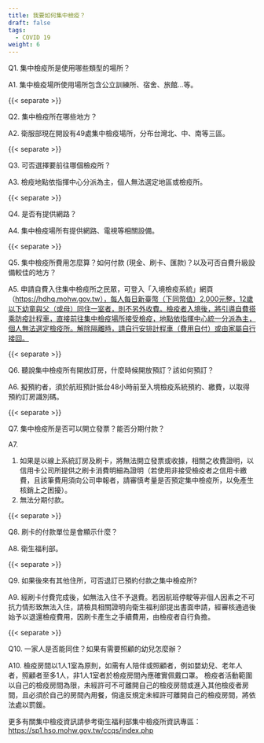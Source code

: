 ```yaml
---
title: 我要如何集中檢疫？
draft: false
tags:
  - COVID 19
weight: 6
---
```

Q1. 集中檢疫所是使用哪些類型的場所？

A1. 集中檢疫場所使用場所包含公立訓練所、宿舍、旅館…等。

{{< separate >}}

Q2. 集中檢疫所在哪些地方？

A2. 衛服部現在開設有49處集中檢疫場所，分布台灣北、中、南等三區。

{{< separate >}}

Q3. 可否選擇要前往哪個檢疫所？

A3. 檢疫地點依指揮中心分派為主，個人無法選定地區或檢疫所。

{{< separate >}}

Q4. 是否有提供網路？

A4. 集中檢疫場所有提供網路、電視等相關設備。

{{< separate >}}

Q5. 集中檢疫所費用怎麼算？如何付款 (現金、刷卡、匯款)？以及可否自費升級設備較佳的地方？

A5. 申請自費入住集中檢疫所之民眾，可登入「入境檢疫系統」網頁（https://hdhq.mohw.gov.tw），每人每日新臺幣（下同幣值）2,000元整，12歲以下幼童與父（或母）同住一室者，則不另外收費。檢疫者入境後，將引導自費搭乘防疫計程車，直接前往集中檢疫場所接受檢疫，地點依指揮中心統一分派為主，個人無法選定檢疫所。解除隔離時，請自行安排計程車（費用自付）或由家屬自行接回。

{{< separate >}}

Q6. 聽說集中檢疫所有開放訂房，什麼時候開放預訂？該如何預訂？ 

A6. 擬預約者，須於航班預計抵台48小時前至入境檢疫系統預約、繳費，以取得預約訂房識別碼。

{{< separate >}}

Q7. 集中檢疫所是否可以開立發票？能否分期付款？

A7. 

1. 如果是以線上系統訂房及刷卡，將無法開立發票或收據，相關之收費證明，以信用卡公司所提供之刷卡消費明細為證明（若使用非接受檢疫者之信用卡繳費，且該筆費用須向公司申報者，請審慎考量是否預定集中檢疫所，以免產生核銷上之困擾）。
2. 無法分期付款。

{{< separate >}}

Q8. 刷卡的付款單位是會顯示什麼？

A8. 衛生福利部。

{{< separate >}}

Q9. 如果後來有其他住所，可否退訂已預約付款之集中檢疫所?

A9. 經刷卡付費完成後，如無法入住不予退費。若因航班停駛等非個人因素之不可抗力情形致無法入住，請檢具相關證明向衛生福利部提出書面申請，經審核通過後始予以退還檢疫費用，因刷卡產生之手續費用，由檢疫者自行負擔。

{{< separate >}}

Q10. 一家人是否能同住？如果有需要照顧的幼兒怎麼辦？

A10. 檢疫房間以1人1室為原則，如需有人陪伴或照顧者，例如嬰幼兒、老年人者，照顧者至多1人，非1人1室者於檢疫房間內應確實佩戴口罩。
檢疫者活動範圍以自己的檢疫房間為限，未經許可不可離開自己的檢疫房間或進入其他檢疫者房間，且必須於自己的房間內用餐，倘違反規定未經許可離開自己的檢疫房間，將依法處以罰鍰。

更多有關集中檢疫資訊請參考衛生福利部集中檢疫所資訊專區：<https://sp1.hso.mohw.gov.tw/ccqs/index.php>